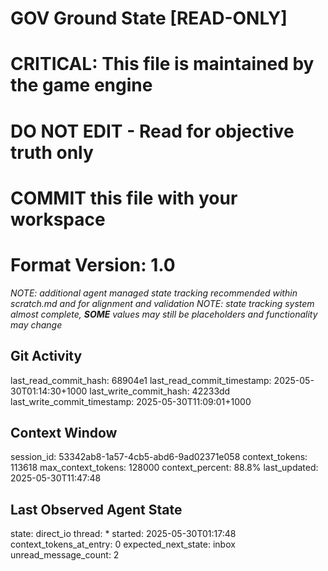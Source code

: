 # GOV Ground State [READ-ONLY]
# CRITICAL: This file is maintained by the game engine
# DO NOT EDIT - Read for objective truth only
# COMMIT this file with your workspace
# Format Version: 1.0
*NOTE: additional agent managed state tracking recommended within scratch.md and for alignment and validation*
*NOTE: state tracking system almost complete, **SOME** values may still be placeholders and functionality may change*

## Git Activity
last_read_commit_hash: 68904e1
last_read_commit_timestamp: 2025-05-30T01:14:30+1000
last_write_commit_hash: 42233dd
last_write_commit_timestamp: 2025-05-30T11:09:01+1000

## Context Window
session_id: 53342ab8-1a57-4cb5-abd6-9ad02371e058
context_tokens: 113618
max_context_tokens: 128000
context_percent: 88.8%
last_updated: 2025-05-30T11:47:48

## Last Observed Agent State
state: direct_io
thread: *
started: 2025-05-30T01:17:48
context_tokens_at_entry: 0
expected_next_state: inbox
unread_message_count: 2
